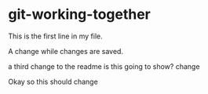 # git-working-together

This is the first line in my file. 

A change while changes are saved.

a third change to the readme 
is this going to show? 
change

Okay so this should change